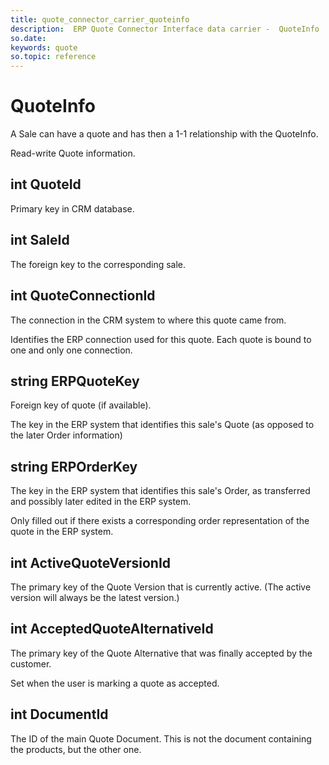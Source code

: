 ```yaml
---
title: quote_connector_carrier_quoteinfo
description:  ERP Quote Connector Interface data carrier -  QuoteInfo
so.date:
keywords: quote
so.topic: reference
---
```


# QuoteInfo

A Sale can have a quote and has then a 1-1 relationship with the QuoteInfo.

Read-write Quote information.

## int QuoteId

Primary key in CRM database.

## int SaleId

The foreign key to the corresponding sale.

## int QuoteConnectionId

The connection in the CRM system to where this quote came from.

Identifies the ERP connection used for this quote. Each quote is bound to one and only one connection.

## string ERPQuoteKey

Foreign key of quote (if available).

The key in the ERP system that identifies this sale's Quote (as opposed to the later Order information)

## string ERPOrderKey

The key in the ERP system that identifies this sale's Order, as transferred and possibly later edited in the ERP system.

Only filled out if there exists a corresponding order representation of the quote in the ERP system.

## int ActiveQuoteVersionId

The primary key of the Quote Version that is currently active. (The active version will always be the latest version.)

## int AcceptedQuoteAlternativeId

The primary key of the Quote Alternative that was finally accepted by the customer.

Set when the user is marking a quote as accepted.

## int DocumentId

The ID of the main Quote Document.  This is not the document containing the products, but the other one.
